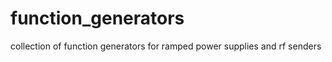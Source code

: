 function_generators
===================

collection of function generators for ramped power supplies and rf senders